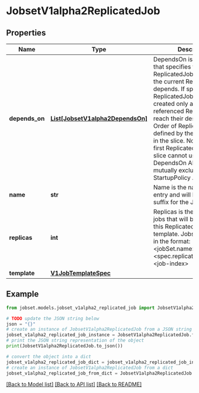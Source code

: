 # JobsetV1alpha2ReplicatedJob


## Properties

Name | Type | Description | Notes
------------ | ------------- | ------------- | -------------
**depends_on** | [**List[JobsetV1alpha2DependsOn]**](JobsetV1alpha2DependsOn.md) | DependsOn is an optional list that specifies the preceding ReplicatedJobs upon which the current ReplicatedJob depends. If specified, the ReplicatedJob will be created only after the referenced ReplicatedJobs reach their desired state. The Order of ReplicatedJobs is defined by their enumeration in the slice. Note, that the first ReplicatedJob in the slice cannot use the DependsOn API. This API is mutually exclusive with the StartupPolicy API. | [optional] 
**name** | **str** | Name is the name of the entry and will be used as a suffix for the Job name. | [default to '']
**replicas** | **int** | Replicas is the number of jobs that will be created from this ReplicatedJob&#39;s template. Jobs names will be in the format: &lt;jobSet.name&gt;-&lt;spec.replicatedJob.name&gt;-&lt;job-index&gt; | [optional] 
**template** | [**V1JobTemplateSpec**](V1JobTemplateSpec.md) |  | 

## Example

```python
from jobset.models.jobset_v1alpha2_replicated_job import JobsetV1alpha2ReplicatedJob

# TODO update the JSON string below
json = "{}"
# create an instance of JobsetV1alpha2ReplicatedJob from a JSON string
jobset_v1alpha2_replicated_job_instance = JobsetV1alpha2ReplicatedJob.from_json(json)
# print the JSON string representation of the object
print(JobsetV1alpha2ReplicatedJob.to_json())

# convert the object into a dict
jobset_v1alpha2_replicated_job_dict = jobset_v1alpha2_replicated_job_instance.to_dict()
# create an instance of JobsetV1alpha2ReplicatedJob from a dict
jobset_v1alpha2_replicated_job_from_dict = JobsetV1alpha2ReplicatedJob.from_dict(jobset_v1alpha2_replicated_job_dict)
```
[[Back to Model list]](../README.md#documentation-for-models) [[Back to API list]](../README.md#documentation-for-api-endpoints) [[Back to README]](../README.md)



